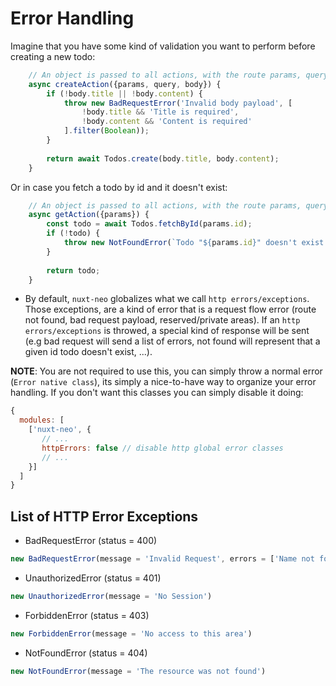 # Error Handling #

Imagine that you have some kind of validation you want to perform before creating a new todo:
```js
    // An object is passed to all actions, with the route params, query string and body.
    async createAction({params, query, body}) {
        if (!body.title || !body.content) {
            throw new BadRequestError('Invalid body payload', [
                !body.title && 'Title is required',
                !body.content && 'Content is required'
            ].filter(Boolean));    
        }
        
        return await Todos.create(body.title, body.content);
    }
```

Or in case you fetch a todo by id and it doesn't exist:
```js
    // An object is passed to all actions, with the route params, query string and body.
    async getAction({params}) {
        const todo = await Todos.fetchById(params.id);
        if (!todo) {
            throw new NotFoundError(`Todo "${params.id}" doesn't exist.`)
        }
                
        return todo;
    }
```

- By default, ```nuxt-neo``` globalizes what we call ```http errors/exceptions```. Those exceptions,
are a kind of error that is a request flow error (route not found, bad request payload, reserved/private areas).
If an ```http errors/exceptions``` is throwed, a special kind of response will be sent 
(e.g bad request will send a list of errors, not found will represent that a given id todo doesn't exist, ...).

**NOTE**: You are not required to use this, you can simply throw a normal error (```Error native class```), its simply a
nice-to-have way to organize your error handling. If you don't want this classes you can simply disable it doing:
```js
{
  modules: [
    ['nuxt-neo', {
       // ...
       httpErrors: false // disable http global error classes
       // ...
    }]
  ]
}
```

## List of HTTP Error Exceptions ##
- BadRequestError (status = 400)
```js
new BadRequestError(message = 'Invalid Request', errors = ['Name not found'])
```
- UnauthorizedError (status = 401)
```js
new UnauthorizedError(message = 'No Session')
```
- ForbiddenError (status = 403)
```js
new ForbiddenError(message = 'No access to this area')
```
- NotFoundError (status = 404)
```js
new NotFoundError(message = 'The resource was not found')
```
